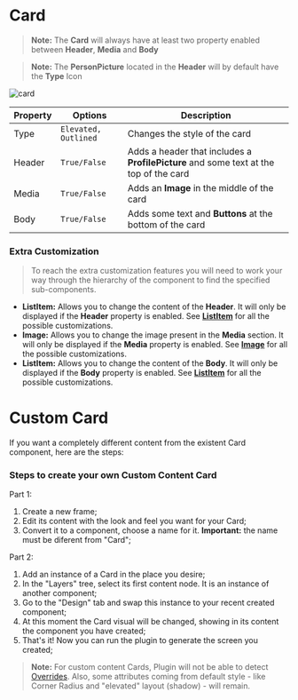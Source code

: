 # Card

> **Note:** The **Card** will always have at least two property enabled between **Header**, **Media** and **Body**



> **Note:** The **PersonPicture** located in the **Header** will by default have the **Type** Icon



![card](./images/card.png)

| Property | Options              | Description                                                  |
| -------- | -------------------- | ------------------------------------------------------------ |
| Type     | `Elevated, Outlined` | Changes the style of the card                                |
| Header   | `True/False`         | Adds a header that includes a **ProfilePicture** and some text at the top of the card |
| Media    | `True/False`         | Adds an **Image** in the middle of the card                  |
| Body     | `True/False`         | Adds some text and **Buttons** at the bottom of the card     |

### Extra Customization

> To reach the extra customization features you will need to work your way through the hierarchy of the component to find the specified sub-components.  

- **ListItem:** Allows you to change the content of the **Header**. It will only be displayed if  the **Header** property is enabled. See **[ListItem](./list-item.md)** for all the possible customizations.
- **Image:** Allows you to change the image present in the **Media** section. It will only be displayed if  the **Media** property is enabled. See **[Image](./image.md)** for all the possible customizations.
- **ListItem:** Allows you to change the content of the **Body**. It will only be displayed if  the **Body** property is enabled. See **[ListItem](./list-item.md)** for all the possible customizations.


# Custom Card

If you want a completely different content from the existent Card component, here are the steps:


### Steps to create your own Custom Content Card

Part 1:

1. Create a new frame;
2. Edit its content with the look and feel you want for your Card;
3. Convert it to a component, choose a name for it. **Important:** the name must be diferent from "Card";

Part 2:

1. Add an instance of a Card in the place you desire; 
2. In the "Layers" tree, select its first content node. It is an instance of another component;
3. Go to the "Design" tab and swap this instance to your recent created component;
4. At this moment the Card visual will be changed, showing in its content the component you have created;
5. That's it! Now you can run the plugin to generate the screen you created;

> **Note:** For custom content Cards, Plugin will not be able to detect [Overrides](../learn/designers/overrides.md). Also, some attributes coming from default style - like Corner Radius and "elevated" layout (shadow) - will remain.
